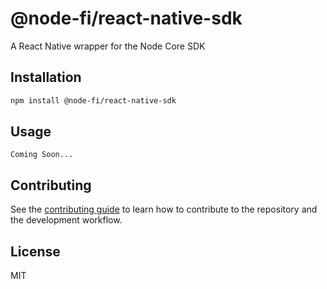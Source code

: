 # @node-fi/react-native-sdk

A React Native wrapper for the Node Core SDK

## Installation

```sh
npm install @node-fi/react-native-sdk
```

## Usage

```
Coming Soon...
```

## Contributing

See the [contributing guide](CONTRIBUTING.md) to learn how to contribute to the repository and the development workflow.

## License

MIT
